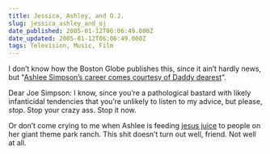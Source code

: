 ```yaml
---
title: Jessica, Ashley, and O.J.
slug: jessica_ashley_and_oj
date_published: 2005-01-12T06:06:49.000Z
date_updated: 2005-01-12T06:06:49.000Z
tags: Television, Music, Film
---
```


I don’t know how the Boston Globe publishes this, since it ain’t hardly news, but "[Ashlee Simpson’s career comes courtesy of Daddy dearest](http://www.boston.com/ae/celebrity/articles/2005/01/11/ashlee_simpsons_career_comes_courtesy_of_daddy_dearest/)".

Dear Joe Simpson: I know, since you’re a pathological bastard with likely infanticidal tendencies that you’re unlikely to listen to my advice, but please, *stop*. Stop your crazy ass. Stop it now.

Or don’t come crying to me when Ashlee is feeding [jesus juice](http://www.thesmokinggun.com/archive/010605jackson.html) to people on her giant theme park ranch. This shit doesn’t turn out well, friend. Not well at all.

